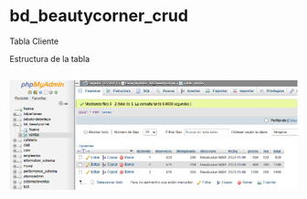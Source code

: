 # bd_beautycorner_crud
Tabla Cliente

Estructura de la tabla
## ![tablacliente](https://github.com/JaquelineGalindoHuitron/bd_beautycorner_crud/blob/main/estructuratabla.png)
